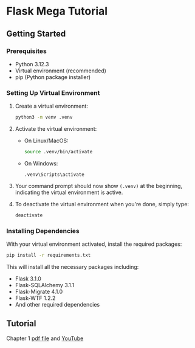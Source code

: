 # Flask Mega Tutorial

## Getting Started

### Prerequisites

- Python 3.12.3
- Virtual environment (recommended)
- pip (Python package installer)

### Setting Up Virtual Environment

1. Create a virtual environment:
   ```bash
   python3 -m venv .venv
   ```

2. Activate the virtual environment:
   - On Linux/MacOS:
     ```bash
     source .venv/bin/activate
     ```
   - On Windows:
     ```
     .venv\Scripts\activate
     ```

3. Your command prompt should now show `(.venv)` at the beginning, indicating the virtual environment is active.

4. To deactivate the virtual environment when you're done, simply type:
   ```bash
   deactivate
   ```

### Installing Dependencies

With your virtual environment activated, install the required packages:

```bash
pip install -r requirements.txt
```

This will install all the necessary packages including:
- Flask 3.1.0
- Flask-SQLAlchemy 3.1.1
- Flask-Migrate 4.1.0
- Flask-WTF 1.2.2
- And other required dependencies

## Tutorial

Chapter 1 [pdf file](./tutorial/chapter-1.pdf) and [YouTube](https://youtu.be/9FBDda0NCwo)
